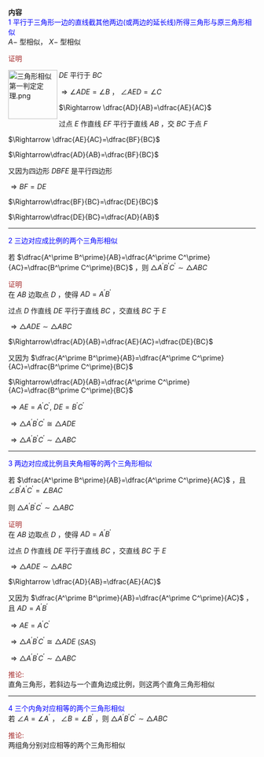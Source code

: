 **内容**  
<font color=blue>1 平行于三角形一边的直线截其他两边(或两边的延长线)所得三角形与原三角形相似</font>  
$A-$ 型相似， $X-$ 型相似  
  
<font color="#a52a2a">证明</font>  
  
<img title="三角形相似第一判定定理.png" src="E:\Math\work_space\math\005-入门课程-解析几何\098 resources\三角形相似第一判定定理.png" width=100px height=100px align="left"/>  
  
$DE$ 平行于 $BC$  
  
$\Rightarrow\angle ADE=\angle B$ ， $\angle AED=\angle C$  
  
$\Rightarrow \dfrac{AD}{AB}=\dfrac{AE}{AC}$  
  
过点 $E$ 作直线 $EF$ 平行于直线 $AB$ ，交 $BC$ 于点 $F$  
  
$\Rightarrow \dfrac{AE}{AC}=\dfrac{BF}{BC}$  
  
$\Rightarrow\dfrac{AD}{AB}=\dfrac{BF}{BC}$  
  
又因为四边形 $DBFE$ 是平行四边形  
  
$\Rightarrow BF=DE$  
  
$\Rightarrow\dfrac{BF}{BC}=\dfrac{DE}{BC}$  
  
$\Rightarrow\dfrac{DE}{BC}=\dfrac{AD}{AB}$  
  
---  
  
<font color=blue>2 三边对应成比例的两个三角形相似</font>  
  
若 $\dfrac{A^\prime B^\prime}{AB}=\dfrac{A^\prime C^\prime}{AC}=\dfrac{B^\prime C^\prime}{BC}$ ，则 $\triangle A^\prime B^\prime C^\prime\sim\triangle ABC$  
  
<font color="#a52a2a">证明</font>  
在 $AB$ 边取点 $D$ ，使得 $AD=A^\prime B^\prime$  
  
过点 $D$ 作直线 $DE$ 平行于直线 $BC$ ，交直线 $BC$ 于 $E$  
  
$\Rightarrow\triangle ADE\sim\triangle ABC$  
  
$\Rightarrow\dfrac{AD}{AB}=\dfrac{AE}{AC}=\dfrac{DE}{BC}$  
  
又因为 $\dfrac{A^\prime B^\prime}{AB}=\dfrac{A^\prime C^\prime}{AC}=\dfrac{B^\prime C^\prime}{BC}$  
  
$\Rightarrow\dfrac{AD}{AB}=\dfrac{A^\prime C^\prime}{AC}=\dfrac{B^\prime C^\prime}{BC}$  
  
$\Rightarrow AE=A^\prime C^\prime,\ DE=B^\prime C^\prime$  
  
$\Rightarrow\triangle A^\prime B^\prime C^\prime\cong\triangle ADE$  
  
$\Rightarrow\triangle A^\prime B^\prime C^\prime\sim\triangle ABC$  
  
---  
  
<font color=blue>3 两边对应成比例且夹角相等的两个三角形相似</font>  
  
若 $\dfrac{A^\prime B^\prime}{AB}=\dfrac{A^\prime C^\prime}{AC}$ ，且 $\angle B^\prime A^\prime C^\prime=\angle BAC$  
  
则 $\triangle A^\prime B^\prime C^\prime\sim\triangle ABC$  
  
<font color="#a52a2a">证明</font>  
在 $AB$ 边取点 $D$ ，使得 $AD=A^\prime B^\prime$  
  
过点 $D$ 作直线 $DE$ 平行于直线 $BC$ ，交直线 $BC$ 于 $E$  
  
$\Rightarrow\triangle ADE\sim\triangle ABC$  
  
$\Rightarrow \dfrac{AD}{AB}=\dfrac{AE}{AC}$  
  
又因为 $\dfrac{A^\prime B^\prime}{AB}=\dfrac{A^\prime C^\prime}{AC}$ ，且 $AD=A^\prime B^\prime$  
  
$\Rightarrow AE=A^\prime C^\prime$  
  
$\Rightarrow\triangle A^\prime B^\prime C^\prime\cong\triangle ADE$ ($SAS$)  
  
$\Rightarrow\triangle A^\prime B^\prime C^\prime\sim\triangle ABC$  
  
<font color="#a52a2a">推论: </font>  
直角三角形，若斜边与一个直角边成比例，则这两个直角三角形相似  
  
---  
  
<font color=blue>4 三个内角对应相等的两个三角形相似</font>  
若 $\angle A=\angle A^\prime$ ， $\angle B=\angle B^\prime$ ，则 $\triangle A^\prime B^\prime C^\prime\sim\triangle ABC$  
  
<font color="#a52a2a">推论: </font>  
两组角分别对应相等的两个三角形相似  
